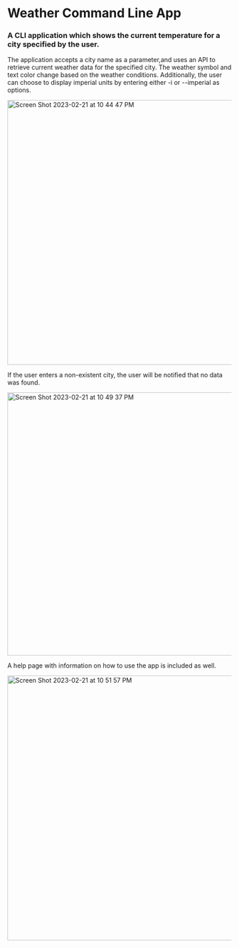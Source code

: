 # Weather Command Line App
### A CLI application which shows the current temperature for a city specified by the user.

The application accepts a city name as a parameter,and uses an API to retrieve current weather data for the specified city. The weather symbol and text color change based on the weather conditions. Additionally, the user can choose to display imperial units by entering either -i or --imperial as options.

<img width="594" alt="Screen Shot 2023-02-21 at 10 44 47 PM" src="https://user-images.githubusercontent.com/62267311/220517441-70abc54d-d862-448a-813a-b7699ab9670b.png">

If the user enters a non-existent city, the user will be notified that no data was found.

<img width="590" alt="Screen Shot 2023-02-21 at 10 49 37 PM" src="https://user-images.githubusercontent.com/62267311/220517574-79788a8f-3c4b-4e46-b2a0-8f709a549a7c.png">


A help page with information on how to use the app is included as well.

<img width="594" alt="Screen Shot 2023-02-21 at 10 51 57 PM" src="https://user-images.githubusercontent.com/62267311/220517366-c2f9a866-bc39-4056-a7f4-7bcdcd413ccb.png">
